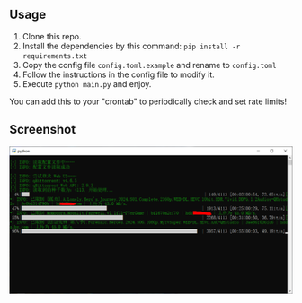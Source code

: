 ## Usage

1. Clone this repo.
2. Install the dependencies by this command: `pip install -r requirements.txt`
3. Copy the config file `config.toml.example` and rename to `config.toml`
4. Follow the instructions in the config file to modify it.
5. Execute `python main.py` and enjoy.

You can add this to your "crontab" to periodically check and set rate limits!

## Screenshot
![](./docs/2024-08-30_114526.png)
